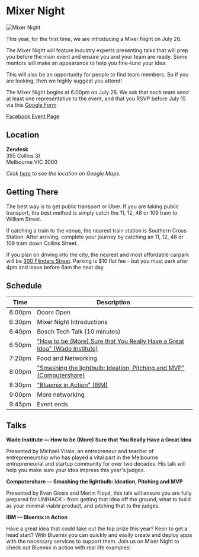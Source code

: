 # Mixer Night

![Mixer Night](img/mixernight-head.jpg)

This year, for the first time, we are introducing a Mixer Night on July 26.

The Mixer Night will feature industry experts presenting talks that will prep you before the main event and ensure you and your team are ready. Some mentors will make an appearance to help you fine-tune your idea.

This will also be an opportunity for people to find team members. So if you are looking, then we highly suggest you attend!

The Mixer Night begins at 6:00pm on July 26. We ask that each team send at least
one representative to the event, and that you RSVP before July 15 via this [Google Form](https://docs.google.com/forms/d/1aJBPvdur_WMKtMQNfPduOhoVV_XkXCjOWfYB7MLzEQc/viewform/)

[Facebook Event Page](https://www.facebook.com/events/1640272519627347/)

## Location

**Zendesk**  
395 Collins St  
Melbourne VIC 3000

*Click [here](https://goo.gl/maps/SNYfEvAcwKk) to see the location on Google
Maps.*

## Getting There

The best way is to get public transport or Uber. If you are taking public transport, the best method is simply catch the 11, 12, 48 or 109 tram to William Street.

If catching a train to the venue, the nearest train station is Southern Cross Station. After arriving, complete your journey by catching an 11, 12, 48 or 109 tram down Collins Street.

If you plan on driving into the city, the nearest and most affordable carpark will be [300 Flinders Street](http://www.secureparking.com.au/car-parks/australia/vic/melbourne/Melbourne%20CBD/300-flinders-street). Parking is $10 flat fee - but you must park after 4pm and leave before 6am the next day.

## Schedule

Time    | Description
------- | -----------
6:00pm  | Doors Open
6:30pm  | Mixer Night Introductions
6:40pm  | Bosch Tech Talk (10 minutes)
6:50pm  | ["How to be (More) Sure that You Really Have a Great Idea" (Wade Institute)](#wade)
7:20pm  | Food and Networking
8:00pm  | ["Smashing the lightbulb: Ideation, Pitching and MVP" (Computershare)](#computershare)
8:30pm  | ["Bluemix in Action" (IBM)](#ibm)
9:00pm  | More networking
9:45pm  | Event ends

## Talks

<a name="wade"></a>
**Wade Institute &mdash; How to be (More) Sure that You Really Have a Great Idea**

Presented by Michael Vitale, an entrepreneur and teacher of entrepreneurship who has played a vital part in the Melbourne entrepreneurial and startup community for over two decades. His talk will help you make sure your idea impress this year's judges.

<a name="computershare"></a>
**Computershare &mdash; Smashing the lightbulb: Ideation, Pitching and MVP**

Presented by Evan Giosis and Merlin Floyd, this talk will ensure you are fully prepared for UNIHACK - from getting that idea off the ground, what to build as your minimal viable product, and pitching that to the judges.

<a name="ibm"></a>
**IBM &mdash; Bluemix in Action**

Have a great idea that could take out the top prize this year? Keen to get a head start? With Bluemix you can quickly and easily create and deploy apps with the necessary services to support them. Join us on Mixer Night to check out Bluemix in action with real life examples!
